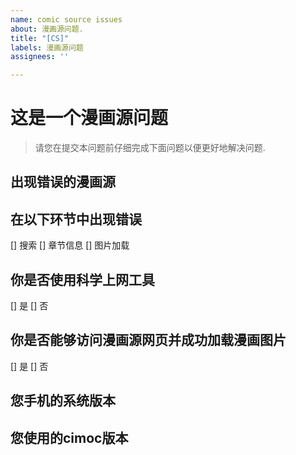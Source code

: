 ```yaml
---
name: comic source issues
about: 漫画源问题.
title: "[CS]"
labels: 漫画源问题
assignees: ''

---
```


# 这是一个漫画源问题

> 请您在提交本问题前仔细完成下面问题以便更好地解决问题.

## 出现错误的漫画源

## 在以下环节中出现错误
[] 搜索
[] 章节信息
[] 图片加载

## 你是否使用科学上网工具
[] 是
[] 否

## 你是否能够访问漫画源网页并成功加载漫画图片
[] 是
[] 否

## 您手机的系统版本

## 您使用的cimoc版本
